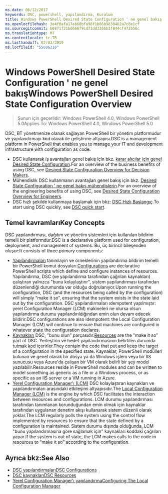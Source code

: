 ```yaml
---
ms.date: 06/12/2017
keywords: DSC, powershell, yapılandırma, Kurulum
title: Windows PowerShell Desired State Configuration ' ne genel bakış
ms.openlocfilehash: 3e4f0afa17ab60bfa98f1b86b9830462a7c8e1cf
ms.sourcegitcommit: b6871f21bd666f9cd71dd336bb3f844cf472b56c
ms.translationtype: MT
ms.contentlocale: tr-TR
ms.lasthandoff: 02/03/2019
ms.locfileid: "55686316"
---
```

# <a name="windows-powershell-desired-state-configuration-overview"></a><span data-ttu-id="f5665-103">Windows PowerShell Desired State Configuration ' ne genel bakış</span><span class="sxs-lookup"><span data-stu-id="f5665-103">Windows PowerShell Desired State Configuration Overview</span></span>

> <span data-ttu-id="f5665-104">Şunun için geçerlidir: Windows PowerShell 4.0, Windows PowerShell 5.0</span><span class="sxs-lookup"><span data-stu-id="f5665-104">Applies To: Windows PowerShell 4.0, Windows PowerShell 5.0</span></span>

<span data-ttu-id="f5665-105">DSC, BT yönetmenize olanak sağlayan PowerShell bir yönetim platformudur ve yapılandırmayı kod olarak ile geliştirme altyapısı.</span><span class="sxs-lookup"><span data-stu-id="f5665-105">DSC is a management platform in PowerShell that enables you to manage your IT and development infrastructure with configuration as code.</span></span>

- <span data-ttu-id="f5665-106">DSC kullanarak iş avantajları genel bakış için bkz. [karar alıcılar için genel Desired State Configuration](decisionMaker.md).</span><span class="sxs-lookup"><span data-stu-id="f5665-106">For an overview of the business benefits of using DSC, see [Desired State Configuration Overview for Decision Makers](decisionMaker.md).</span></span>
- <span data-ttu-id="f5665-107">Mühendislik DSC kullanmanın avantajları genel bakış için bkz. [Desired State Configuration ' ne genel bakış mühendislerin](DscForEngineers.md).</span><span class="sxs-lookup"><span data-stu-id="f5665-107">For an overview of the engineering benefits of using DSC, see [Desired State Configuration Overview for Engineers](DscForEngineers.md).</span></span>
- <span data-ttu-id="f5665-108">DSC hızlı şekilde kullanmaya başlamak için bkz: [DSC Hızlı Başlangıç](../quickstarts/website-quickstart.md).</span><span class="sxs-lookup"><span data-stu-id="f5665-108">To start using DSC quickly, see [DSC quick start](../quickstarts/website-quickstart.md).</span></span>

## <a name="key-concepts"></a><span data-ttu-id="f5665-109">Temel kavramları</span><span class="sxs-lookup"><span data-stu-id="f5665-109">Key Concepts</span></span>

<span data-ttu-id="f5665-110">DSC yapılandırması, dağıtım ve yönetim sistemleri için kullanılan bildirim temelli bir platformdur.</span><span class="sxs-lookup"><span data-stu-id="f5665-110">DSC is a declarative platform used for configuration, deployment, and management of systems.</span></span> <span data-ttu-id="f5665-111">Bu, üç birincil bileşenden oluşur:</span><span class="sxs-lookup"><span data-stu-id="f5665-111">It consists of three primary components:</span></span>

- <span data-ttu-id="f5665-112">[Yapılandırmaları](../configurations/configurations.md) tanımlayın ve örneklerinin yapılandırma bildirim temelli bir PowerShell komut dosyaları.</span><span class="sxs-lookup"><span data-stu-id="f5665-112">[Configurations](../configurations/configurations.md) are declarative PowerShell scripts which define and configure instances of resources.</span></span>
    <span data-ttu-id="f5665-113">Yapılandırma, DSC (ve yapılandırma tarafından çağrılan kaynakları) çalıştıran yalnızca "bunu kolaylaştırır", sistem yapılandırması tarafından düzenlendiği durumunda var olduğu doğrulanıyor.</span><span class="sxs-lookup"><span data-stu-id="f5665-113">Upon running the configuration, DSC (and the resources being called by the configuration) will simply “make it so”, ensuring that the system exists in the state laid out by the configuration.</span></span>
    <span data-ttu-id="f5665-114">DSC yapılandırmaları ıdempotent yapılmıştır: yerel Configuration Manager (LCM) makineleri ne olursa olsun yapılandırma durumu yapılandırıldığından emin olun devam edecek bildirir.</span><span class="sxs-lookup"><span data-stu-id="f5665-114">DSC configurations are also idempotent: the Local Configuration Manager (LCM) will continue to ensure that machines are configured in whatever state the configuration declares.</span></span>
- <span data-ttu-id="f5665-115">[Kaynakları](../resources/resources.md) DSC, "bunu olun" parçasıdır.</span><span class="sxs-lookup"><span data-stu-id="f5665-115">[Resources](../resources/resources.md) are the "make it so" part of DSC.</span></span> <span data-ttu-id="f5665-116">Yerleştirin ve hedef yapılandırmasının belirtilen durumda tutmak kod içerirler.</span><span class="sxs-lookup"><span data-stu-id="f5665-116">They contain the code that put and keep the target of a configuration in the specified state.</span></span>
    <span data-ttu-id="f5665-117">Kaynaklar, PowerShell modülleri bulunan ve genel olarak bir dosya ya da Windows işlem veya bir IIS sunucusu veya Azure'da çalışan bir VM olarak belirli bir şey model yazılabilir.</span><span class="sxs-lookup"><span data-stu-id="f5665-117">Resources reside in PowerShell modules and can be written to model something as generic as a file or a Windows process, or as specific as an IIS server or a VM running in Azure.</span></span>
- <span data-ttu-id="f5665-118">[Yerel Configuration Manager'ı (LCM)](../managing-nodes/metaConfig.md) DSC kolaylaştıran kaynakları ve yapılandırmaları arasındaki etkileşimi altyapısıdır.</span><span class="sxs-lookup"><span data-stu-id="f5665-118">The [Local Configuration Manager (LCM)](../managing-nodes/metaConfig.md) is the engine by which DSC facilitates the interaction between resources and configurations.</span></span>
    <span data-ttu-id="f5665-119">LCM durumu yapılandırması tarafından tanımlanan korunduğundan emin olmak için kaynaklar tarafından uygulanan denetim akışı kullanarak sistem düzenli olarak yoklar.</span><span class="sxs-lookup"><span data-stu-id="f5665-119">The LCM regularly polls the system using the control flow implemented by resources to ensure that the state defined by a configuration is maintained.</span></span>
    <span data-ttu-id="f5665-120">Sistem durumu dışında olduğunda, LCM "bunu yapılandırmasına göre sağlamak için" kaynakları koddaki çağrıları yapar.</span><span class="sxs-lookup"><span data-stu-id="f5665-120">If the system is out of state, the LCM makes calls to the code in resources to “make it so” according to the configuration.</span></span>

## <a name="see-also"></a><span data-ttu-id="f5665-121">Ayrıca bkz:</span><span class="sxs-lookup"><span data-stu-id="f5665-121">See Also</span></span>

- [<span data-ttu-id="f5665-122">DSC yapılandırmaları</span><span class="sxs-lookup"><span data-stu-id="f5665-122">DSC Configurations</span></span>](../configurations/configurations.md)
- [<span data-ttu-id="f5665-123">DSC kaynakları</span><span class="sxs-lookup"><span data-stu-id="f5665-123">DSC Resources</span></span>](../resources/resources.md)
- [<span data-ttu-id="f5665-124">Yerel Configuration Manager'ı yapılandırma</span><span class="sxs-lookup"><span data-stu-id="f5665-124">Configuring The Local Configuration Manager</span></span>](../managing-nodes/metaConfig.md)
